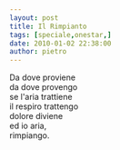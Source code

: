 ```yaml
---
layout: post
title: Il Rimpianto
tags: [speciale,onestar,]
date: 2010-01-02 22:38:00
author: pietro
---
```

Da dove proviene<br/>da dove provengo<br/>se l'aria trattiene<br/>il respiro trattengo<br/>dolore diviene<br/>ed io aria,<br/>rimpiango.
